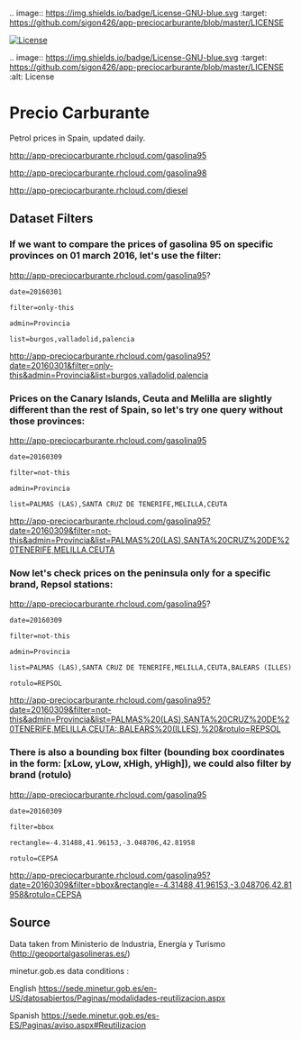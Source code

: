
.. image:: https://img.shields.io/badge/License-GNU-blue.svg
    :target: https://github.com/sigon426/app-preciocarburante/blob/master/LICENSE


[![License](https://img.shields.io/badge/License-GNU-blue.svg)](https://github.com/sigon426/app-preciocarburante/blob/master/LICENSE)
 
 .. image:: https://img.shields.io/badge/License-GNU-blue.svg
    :target: https://github.com/sigon426/app-preciocarburante/blob/master/LICENSE
    :alt: License


# Precio Carburante


Petrol prices in Spain, updated daily.

http://app-preciocarburante.rhcloud.com/gasolina95

http://app-preciocarburante.rhcloud.com/gasolina98

http://app-preciocarburante.rhcloud.com/diesel 

## Dataset Filters

### If we want to compare the prices of gasolina 95 on specific provinces on 01 march 2016, let's use the filter:

http://app-preciocarburante.rhcloud.com/gasolina95?

    date=20160301

    filter=only-this

    admin=Provincia

    list=burgos,valladolid,palencia

http://app-preciocarburante.rhcloud.com/gasolina95?date=20160301&filter=only-this&admin=Provincia&list=burgos,valladolid,palencia

### Prices on the Canary Islands, Ceuta and Melilla are slightly different than the rest of Spain, so let's try one query without those provinces:

http://app-preciocarburante.rhcloud.com/gasolina95

    date=20160309

    filter=not-this

    admin=Provincia

    list=PALMAS (LAS),SANTA CRUZ DE TENERIFE,MELILLA,CEUTA

http://app-preciocarburante.rhcloud.com/gasolina95?date=20160309&filter=not-this&admin=Provincia&list=PALMAS%20(LAS),SANTA%20CRUZ%20DE%20TENERIFE,MELILLA,CEUTA

### Now let's check prices on the peninsula only for a specific brand, Repsol stations: 

http://app-preciocarburante.rhcloud.com/gasolina95?

    date=20160309

    filter=not-this

    admin=Provincia

    list=PALMAS (LAS),SANTA CRUZ DE TENERIFE,MELILLA,CEUTA,BALEARS (ILLES)

    rotulo=REPSOL

http://app-preciocarburante.rhcloud.com/gasolina95?date=20160309&filter=not-this&admin=Provincia&list=PALMAS%20(LAS),SANTA%20CRUZ%20DE%20TENERIFE,MELILLA,CEUTA:,BALEARS%20(ILLES),%20&rotulo=REPSOL

### There is also a bounding box filter (bounding box coordinates in the form: [xLow, yLow, xHigh, yHigh]), we could also filter by brand (rotulo)

http://app-preciocarburante.rhcloud.com/gasolina95

    date=20160309

    filter=bbox

    rectangle=-4.31488,41.96153,-3.048706,42.81958

    rotulo=CEPSA

http://app-preciocarburante.rhcloud.com/gasolina95?date=20160309&filter=bbox&rectangle=-4.31488,41.96153,-3.048706,42.81958&rotulo=CEPSA


## Source

Data taken from Ministerio de Industria, Energía y Turismo (http://geoportalgasolineras.es/)

minetur.gob.es data conditions :

English
https://sede.minetur.gob.es/en-US/datosabiertos/Paginas/modalidades-reutilizacion.aspx

Spanish
https://sede.minetur.gob.es/es-ES/Paginas/aviso.aspx#Reutilizacion